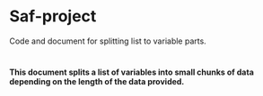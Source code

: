 # Saf-project

Code and document for splitting list to variable parts.


#
#### This document splits a list of variables into small chunks of data depending on the length of the data provided.


